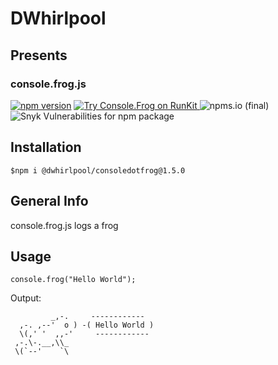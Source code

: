 # DWhirlpool
## Presents
### console.frog.js
[![npm version](https://badge.fury.io/js/@dwhirlpool%2Fconsoledotfrog.svg)](https://badge.fury.io/js/@dwhirlpool%2Fconsoledotfrog)     <a href="https://npm.runkit.com/%40dwhirlpool%2Fconsoledotfrog">
	<img src="https://badge.runkitcdn.com/%40dwhirlpool%2Fconsoledotfrog.svg" alt="Try Console.Frog on RunKit">
</a>
![npms.io (final)](https://img.shields.io/npms-io/final-score/@dwhirlpool/consoledotfrog)
![Snyk Vulnerabilities for npm package](https://img.shields.io/snyk/vulnerabilities/npm/@dwhirlpool/consoledotfrog)
## Installation
```
$npm i @dwhirlpool/consoledotfrog@1.5.0
```
## General Info
console.frog.js logs a frog
## Usage
```
console.frog("Hello World");
```
Output:
```
         _,-.     ------------
  ,-. ,--'  o ) -( Hello World )
  \(,' '  ,,-'     ------------
 ,-.\-.__,\\_
 \(`--'    `\
```
